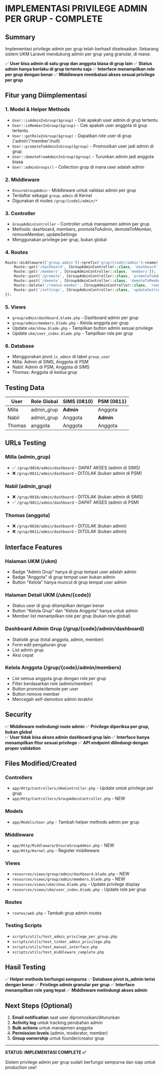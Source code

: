 # IMPLEMENTASI PRIVILEGE ADMIN PER GRUP - COMPLETE

## Summary

Implementasi privilege admin per grup telah berhasil diselesaikan. Sekarang sistem UKM Laravel mendukung admin per grup yang granular, di mana:

✅ **User bisa admin di satu grup dan anggota biasa di grup lain**
✅ **Status admin hanya berlaku di grup tertentu saja**
✅ **Interface menampilkan role per grup dengan benar**
✅ **Middleware membatasi akses sesuai privilege per grup**

## Fitur yang Diimplementasi

### 1. Model & Helper Methods
- `User::isAdminInGroup($group)` - Cek apakah user admin di grup tertentu
- `User::isMemberInGroup($group)` - Cek apakah user anggota di grup tertentu  
- `User::getRoleInGroup($group)` - Dapatkan role user di grup ('admin'/'member'/null)
- `User::promoteToAdminInGroup($group)` - Promosikan user jadi admin di grup
- `User::demoteFromAdminInGroup($group)` - Turunkan admin jadi anggota biasa
- `User::adminGroups()` - Collection grup di mana user adalah admin

### 2. Middleware
- `EnsureGroupAdmin` - Middleware untuk validasi admin per grup
- Terdaftar sebagai `group.admin` di Kernel
- Digunakan di routes `/grup/{code}/admin/*`

### 3. Controller
- `GroupAdminController` - Controller untuk manajemen admin per grup
- Methods: dashboard, members, promoteToAdmin, demoteToMember, removeMember, updateSettings
- Menggunakan privilege per grup, bukan global

### 4. Routes
```php
Route::middleware(['group.admin'])->prefix('grup/{code}/admin')->name('group.admin.')->group(function () {
    Route::get('/dashboard', [GroupAdminController::class, 'dashboard']);
    Route::get('/members', [GroupAdminController::class, 'members']);
    Route::post('/promote', [GroupAdminController::class, 'promoteToAdmin']);
    Route::post('/demote', [GroupAdminController::class, 'demoteToMember']);
    Route::delete('/remove-member', [GroupAdminController::class, 'removeMember']);
    Route::put('/settings', [GroupAdminController::class, 'updateSettings']);
});
```

### 5. Views
- `group/admin/dashboard.blade.php` - Dashboard admin per grup
- `group/admin/members.blade.php` - Kelola anggota per grup
- Update `ukm/show.blade.php` - Tampilkan button admin sesuai privilege
- Update `ukm/user_index.blade.php` - Tampilkan role per grup

### 6. Database
- Menggunakan pivot `is_admin` di tabel `group_user`
- Milla: Admin di SIMS, Anggota di PSM
- Nabil: Admin di PSM, Anggota di SIMS  
- Thomas: Anggota di kedua grup

## Testing Data

| User   | Role Global | SIMS (0810) | PSM (0811) |
|--------|-------------|-------------|------------|
| Milla  | admin_grup  | **Admin**   | Anggota    |
| Nabil  | admin_grup  | Anggota     | **Admin**  |
| Thomas | anggota     | Anggota     | Anggota    |

## URLs Testing

### Milla (admin_grup)
- ✅ `/grup/0810/admin/dashboard` - DAPAT AKSES (admin di SIMS)
- ❌ `/grup/0811/admin/dashboard` - DITOLAK (bukan admin di PSM)

### Nabil (admin_grup)  
- ❌ `/grup/0810/admin/dashboard` - DITOLAK (bukan admin di SIMS)
- ✅ `/grup/0811/admin/dashboard` - DAPAT AKSES (admin di PSM)

### Thomas (anggota)
- ❌ `/grup/0810/admin/dashboard` - DITOLAK (bukan admin)
- ❌ `/grup/0811/admin/dashboard` - DITOLAK (bukan admin)

## Interface Features

### Halaman UKM (/ukm)
- Badge "Admin Grup" hanya di grup tempat user adalah admin
- Badge "Anggota" di grup tempat user bukan admin
- Button "Kelola" hanya muncul di grup tempat user admin

### Halaman Detail UKM (/ukm/{code})
- Status user di grup ditampilkan dengan benar
- Button "Kelola Grup" dan "Kelola Anggota" hanya untuk admin
- Member list menampilkan role per grup (bukan role global)

### Dashboard Admin Grup (/grup/{code}/admin/dashboard)
- Statistik grup (total anggota, admin, member)
- Form edit pengaturan grup
- List admin grup
- Aksi cepat

### Kelola Anggota (/grup/{code}/admin/members)
- List semua anggota grup dengan role per grup
- Filter berdasarkan role (admin/member)
- Button promote/demote per user
- Button remove member
- Mencegah self-demotion admin terakhir

## Security

✅ **Middleware melindungi route admin**
✅ **Privilege diperiksa per grup, bukan global**  
✅ **User tidak bisa akses admin dashboard grup lain**
✅ **Interface hanya menampilkan fitur sesuai privilege**
✅ **API endpoint dilindungi dengan proper validation**

## Files Modified/Created

### Controllers
- `app/Http/Controllers/UkmController.php` - Update untuk privilege per grup
- `app/Http/Controllers/GroupAdminController.php` - NEW

### Models  
- `app/Models/User.php` - Tambah helper methods admin per grup

### Middleware
- `app/Http/Middleware/EnsureGroupAdmin.php` - NEW
- `app/Http/Kernel.php` - Register middleware

### Views
- `resources/views/group/admin/dashboard.blade.php` - NEW
- `resources/views/group/admin/members.blade.php` - NEW  
- `resources/views/ukm/show.blade.php` - Update privilege display
- `resources/views/ukm/user_index.blade.php` - Update role per grup

### Routes
- `routes/web.php` - Tambah grup admin routes

### Testing Scripts
- `scripts/utils/test_admin_privilege_per_group.php`
- `scripts/utils/test_tinker_admin_privilege.php`
- `scripts/utils/test_manual_interface.php`
- `scripts/utils/test_middleware_complete.php`

## Hasil Testing

✅ **Helper methods berfungsi sempurna**
✅ **Database pivot is_admin terisi dengan benar**
✅ **Privilege admin granular per grup**
✅ **Interface menampilkan role yang tepat**
✅ **Middleware melindungi akses admin**

## Next Steps (Optional)

1. **Email notification** saat user dipromosikan/diturunkan
2. **Activity log** untuk tracking perubahan admin
3. **Bulk actions** untuk manajemen anggota
4. **Permission levels** (admin, moderator, member)
5. **Group ownership** untuk founder/creator grup

---

**STATUS: IMPLEMENTASI COMPLETE ✅**

Sistem privilege admin per grup sudah berfungsi sempurna dan siap untuk production use!
